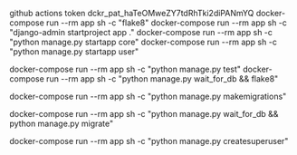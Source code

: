 


github actions token dckr_pat_haTeOMweZY7tdRhTki2diPANmYQ
docker-compose run --rm app sh -c "flake8"
docker-compose run --rm app sh -c "django-admin startproject app ."
docker-compose run --rm app sh -c "python manage.py startapp core"
docker-compose run --rm app sh -c "python manage.py startapp user"

docker-compose run --rm app sh -c "python manage.py test"
docker-compose run --rm app sh -c "python manage.py wait_for_db && flake8"

docker-compose run --rm app sh -c "python manage.py makemigrations"

docker-compose run --rm app sh -c "python manage.py wait_for_db && python manage.py migrate"

docker-compose run --rm app sh -c "python manage.py createsuperuser"
